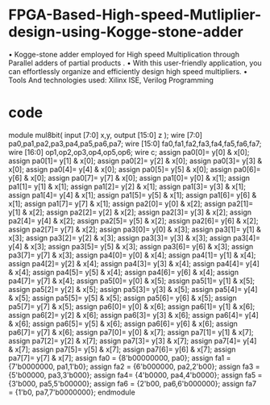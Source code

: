# FPGA-Based-High-speed-Mutliplier-design-using-Kogge-stone-adder
• Kogge-stone adder employed for High speed Multiplication through Parallel adders of partial products . • With this user-friendly application, you can effortlessly organize and efficiently design high speed multipliers. • Tools And technologies used: Xilinx ISE, Verilog Programming

# code
module mul8bit(
 input [7:0] x,y,
 output [15:0] z
 );
wire [7:0] pa0,pa1,pa2,pa3,pa4,pa5,pa6,pa7;
wire [15:0] fa0,fa1,fa2,fa3,fa4,fa5,fa6,fa7;
wire [16:0] op1,op2,op3,op4,op5,op6;
wire c;
assign pa0[0]= y[0] & x[0];
assign pa0[1]= y[1] & x[0];
assign pa0[2]= y[2] & x[0];
assign pa0[3]= y[3] & x[0];
assign pa0[4]= y[4] & x[0];
assign pa0[5]= y[5] & x[0];
assign pa0[6]= y[6] & x[0];
assign pa0[7]= y[7] & x[0];
assign pa1[0]= y[0] & x[1];
assign pa1[1]= y[1] & x[1];
assign pa1[2]= y[2] & x[1];
assign pa1[3]= y[3] & x[1];
assign pa1[4]= y[4] & x[1];
assign pa1[5]= y[5] & x[1];
assign pa1[6]= y[6] & x[1];
assign pa1[7]= y[7] & x[1];
assign pa2[0]= y[0] & x[2];
assign pa2[1]= y[1] & x[2];
assign pa2[2]= y[2] & x[2];
assign pa2[3]= y[3] & x[2];
assign pa2[4]= y[4] & x[2];
assign pa2[5]= y[5] & x[2];
assign pa2[6]= y[6] & x[2];
assign pa2[7]= y[7] & x[2];
assign pa3[0]= y[0] & x[3];
assign pa3[1]= y[1] & x[3];
assign pa3[2]= y[2] & x[3];
assign pa3[3]= y[3] & x[3];
assign pa3[4]= y[4] & x[3];
assign pa3[5]= y[5] & x[3];
assign pa3[6]= y[6] & x[3];
assign pa3[7]= y[7] & x[3];
assign pa4[0]= y[0] & x[4];
assign pa4[1]= y[1] & x[4];
assign pa4[2]= y[2] & x[4];
assign pa4[3]= y[3] & x[4];
assign pa4[4]= y[4] & x[4];
assign pa4[5]= y[5] & x[4];
assign pa4[6]= y[6] & x[4];
assign pa4[7]= y[7] & x[4];
assign pa5[0]= y[0] & x[5];
assign pa5[1]= y[1] & x[5];
assign pa5[2]= y[2] & x[5];
assign pa5[3]= y[3] & x[5];
assign pa5[4]= y[4] & x[5];
assign pa5[5]= y[5] & x[5];
assign pa5[6]= y[6] & x[5];
assign pa5[7]= y[7] & x[5];
assign pa6[0]= y[0] & x[6];
assign pa6[1]= y[1] & x[6];
assign pa6[2]= y[2] & x[6];
assign pa6[3]= y[3] & x[6];
assign pa6[4]= y[4] & x[6];
assign pa6[5]= y[5] & x[6];
assign pa6[6]= y[6] & x[6];
assign pa6[7]= y[7] & x[6];
assign pa7[0]= y[0] & x[7];
assign pa7[1]= y[1] & x[7];
assign pa7[2]= y[2] & x[7];
assign pa7[3]= y[3] & x[7];
assign pa7[4]= y[4] & x[7];
assign pa7[5]= y[5] & x[7];
assign pa7[6]= y[6] & x[7];
assign pa7[7]= y[7] & x[7];
assign fa0 = {8'b00000000, pa0};
assign fa1 = {7'b0000000, pa1,1'b0};
assign fa2 = {6'b000000, pa2,2'b00};
assign fa3 = {5'b00000, pa3,3'b000};
assign fa4= {4'b0000, pa4,4'b0000};
assign fa5 = {3'b000, pa5,5'b00000};
assign fa6 = {2'b00, pa6,6'b000000};
assign fa7 = {1'b0, pa7,7'b0000000};
endmodule
